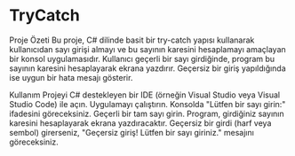 # TryCatch
Proje Özeti
Bu proje, C# dilinde basit bir try-catch yapısı kullanarak kullanıcıdan sayı girişi almayı ve bu sayının karesini hesaplamayı amaçlayan bir konsol uygulamasıdır. Kullanıcı geçerli bir sayı girdiğinde, program bu sayının karesini hesaplayarak ekrana yazdırır. Geçersiz bir giriş yapıldığında ise uygun bir hata mesajı gösterir.

Kullanım
Projeyi C# destekleyen bir IDE (örneğin Visual Studio veya Visual Studio Code) ile açın.
Uygulamayı çalıştırın.
Konsolda "Lütfen bir sayı girin:" ifadesini göreceksiniz.
Geçerli bir tam sayı girin.
Program, girdiğiniz sayının karesini hesaplayarak ekrana yazdıracaktır.
Geçersiz bir girdi (harf veya sembol) girerseniz, "Geçersiz giriş! Lütfen bir sayı giriniz." mesajını göreceksiniz.

